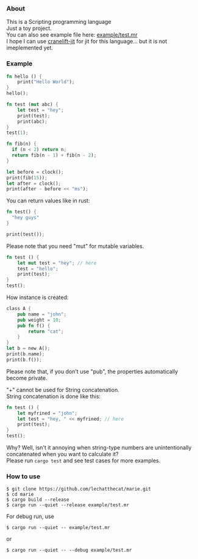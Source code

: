 ### About
This is a Scripting programming language  
Just a toy project.  
You can also see example file here: [example/test.mr](https://github.com/lechatthecat/marie/blob/master/example/test.mr)  
I hope I can use [cranelift-jit](https://github.com/bytecodealliance/cranelift-jit-demo) for jit for this language... but it is not imeplemented yet.

### Example
```rust
fn hello () {
    print("Hello World");
}
hello(); 
```
```rust
fn test (mut abc) {
    let test = "hey";
    print(test);
    print(abc);
}
test(1);
````
```rust
fn fib(n) {
  if (n < 2) return n;
  return fib(n - 1) + fib(n - 2);
}

let before = clock();
print(fib(15));
let after = clock();
print(after - before << "ms");
```

You can return values like in rust:
```rust
fn test() {
  "hey guys"
}

print(test());
```

Please note that you need "mut" for mutable variables.
```rust
fn test () {
    let mut test = "hey"; // here
    test = "hello"; 
    print(test);
}
test();
```

How instance is created:
```rust
class A {
    pub name = "john";
    pub weight = 10;
    pub fn f() {
        return "cat";
    }
}
let b = new A();
print(b.name);
print(b.f());
```
Please note that, if you don't use "pub", the properties automatically become private.

"+" cannot be used for String concatenation.  
String concatenation is done like this:
```rust
fn test () {
    let myfrined = "john";
    let test = "hey, " << myfrined; // here
    print(test);
}
test();
```
Why? Well, isn't it annoying when string-type numbers are unintentionally concatenated when you want to calculate it?  
Please run `cargo test` and see test cases for more examples.

### How to use
```
$ git clone https://github.com/lechatthecat/marie.git
$ cd marie
$ cargo build --release
$ cargo run --quiet --release example/test.mr
```
For debug run, use 
```
$ cargo run --quiet -- example/test.mr
```
or
```
$ cargo run --quiet -- --debug example/test.mr
```

